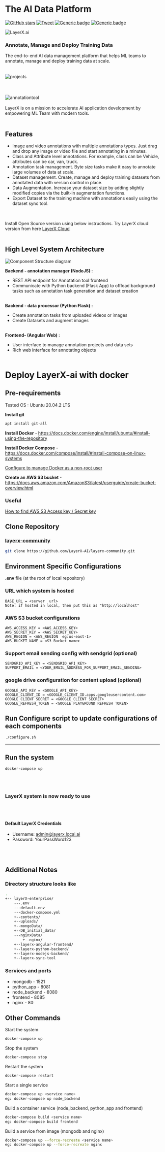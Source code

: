 # The AI Data Platform

[![GitHub stars](https://img.shields.io/github/stars/LayerX-AI/layerx-community?style=social)](https://github.com/LayerX-AI/layerx-community/stargazers)
[![Tweet](https://img.shields.io/twitter/url/http/shields.io.svg?style=social)](https://twitter.com/layerxai?text=Get%20over%20170%20free%20design%20blocks%20based%20on%20Bootstrap%204&url=https://froala.com/design-blocks&via=froala&hashtags=bootstrap,design,templates,blocks,developers)
[![Generic badge](https://img.shields.io/badge/python-3.8.10-blue.svg)](https://www.python.org/downloads/release/python-3810/)
[![Generic badge](https://img.shields.io/badge/license-MIT&ELv2-<COLOR>.svg)](https://github.com/LayerX-AI/layerx-community/blob/master/LICENSE)



![LayerX.ai](images/Layerx_logo_purple.svg)
### Annotate, Manage and Deploy Training Data  
The end-to-end AI data management platform that helps ML teams to annotate, manage and deploy training data at scale.  
<br/><br/>
![projects](images/Layerx_projects.png?raw=true)
<br/><br/>
<br/><br/>
![annotationtool](images/Layerx_tool.png?raw=true)
<br/><br/>
LayerX is on a mission to accelerate AI application development by empowering ML Team with modern tools.
<br/><br/>
## Features
* Image and video annotations with multiple annotations types.  Just drag and drop any image or video file and start annotating in a minutes.
* Class and Attribute level annotations. For example, class can be Vehicle, attributes can be car, van, truck.
* Annotation task management. Byte size tasks make it easy to annotate large volumes of data at scale.
* Dataset management. Create, manage and deploy training datasets from annotated data with version control in place.
* Data Augmentation. Increase your dataset size by adding slightly modified copies via the built-in augmentation functions.
* Export Dataset to the training machine with annotations easily using the dataset sync tool.

<br/><br/>
Install Open Source version using below instructions. Try LayerX cloud version from here [LayerX Cloud](https://layerx.ai)
<br/><br/>
## High Level System Architecture

![Component Structure diagram](images/Layerx_components.png?raw=true  "Component Structure")

**Backend - annotation manager (NodeJS) :**
* REST API endpoint for Annotation tool frontend
* Communicate with Python backend (Flask App) to offload background tasks such as annotation task generation and dataset creation
<br/><br/>

**Backend - data processor (Python Flask) :**
* Create annotation tasks from uploaded videos or images
* Create Datasets and augment images
<br/><br/>

**Frontend- (Angular Web) :**
* User interface to manage annotation projects and data sets
* Rich web interface for annotating objects
<br/><br/>

# Deploy LayerX-ai with docker

## Pre-requirements

Tested OS : Ubuntu 20.04.2 LTS

**Install git**
```bash
apt install git-all
```

**Install Docker** - <https://docs.docker.com/engine/install/ubuntu/#install-using-the-repository>

**Install Docker Compose** - <https://docs.docker.com/compose/install/#install-compose-on-linux-systems>

[Configure to manage Docker as a non-root user](https://docs.docker.com/engine/install/linux-postinstall/)

**Create an AWS S3 bucket** - <https://docs.aws.amazon.com/AmazonS3/latest/userguide/create-bucket-overview.html>

### Useful
[How to find AWS S3 Access key / Secret key](https://docs.aws.amazon.com/powershell/latest/userguide/pstools-appendix-sign-up.html)


## Clone Repository
### [layerx-community](https://github.com/LayerX-AI/layerx-community)
```bash
git clone https://github.com/LayerX-AI/layerx-community.git
```


## Environment Specific Configurations
**.env** file (at the root of local repository)


### URL which system is hosted
```
BASE_URL = <server  url>
Note: if hosted in local, then put this as "http://localhost"
```

### AWS S3 bucket configurations
```
AWS_ACCESS_KEY = <AWS_ACCESS_KEY>
AWS_SECRET_KEY = <AWS_SECRET_KEY>
AWS_REGION = <AWS_REGION  eg:us-east-1>
AWS_BUCKET_NAME = <S3 Bucket name>
```

### Support email sending config with sendgrid (optional)
```
SENDGRID_API_KEY = <SENDGRID_API_KEY>
SUPPORT_EMAIL = <YOUR_EMAIL_ADDRESS_FOR_SUPPORT_EMAIL_SENDING>
```

### google drive configuration for content upload (optional)
```
GOOGLE_API_KEY = <GOOGLE_API_KEY>
GOOGLE_CLIENT_ID = <GOOGLE_CLIENT_ID.apps.googleusercontent.com>
GOOGLE_CLIENT_SECRET = <GOOGLE_CLIENT_SECRET>
GOOGLE_REFRESH_TOKEN = <GOOGLE PLAYGROUND REFRESH TOKEN>
```

## Run Configure script to update configurations of each components
```bash
./configure.sh
```
---

## Run the system
```bash
docker-compose up
```

<br/><br/>
### LayerX system is now ready to use
<br/><br/>

#### Default LayerX Credentials
* Username: 	admin@layerx.local.ai
* Password:	YourPassWord123

<br/><br/>

## Additional Notes

### Directory structure looks like
```bash
.
+-- layerX-enterprise/
	---.env
	---default.env
	---docker-compose.yml
	+--contents/
	+--uploads/
	+--mongoData/
	+--DB_initial_data/
	---nginxData/
		+--nginx/
	+--layerx-angular-frontend/
	+--layerx-python-backend/
	+--layerx-nodejs-backend/
	+--layerx-sync-tool
```

### Services and ports
* mongodb - 1521
* python_app - 8081
* node_backend - 8080
* frontend - 8085
* nginx - 80

## Other Commands
Start the system
```bash
docker-compose up
```
Stop the system
```bash
docker-compose stop
```
Restart the system
```bash
docker-compose restart
```
Start a single service
```bash
docker-compose up <service name>
eg: docker-compose up node_backend
```
Build a container service (node_backend, python_app and frontend)
```bash
docker-compose build <service name>
eg: docker-compose build frontend
```
Build a service from image (mongodb and nginx)
```bash
docker-compose up --force-recreate <service name>
eg: docker-compose up --force-recreate nginx
```


